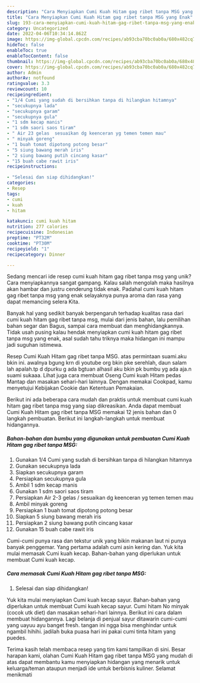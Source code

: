 ```yaml
---
description: "Cara Menyiapkan Cumi Kuah Hitam gag ribet tanpa MSG yang Enak"
title: "Cara Menyiapkan Cumi Kuah Hitam gag ribet tanpa MSG yang Enak"
slug: 193-cara-menyiapkan-cumi-kuah-hitam-gag-ribet-tanpa-msg-yang-enak
category: Uncategorized
date: 2022-04-06T10:34:14.862Z
image: https://img-global.cpcdn.com/recipes/ab93cba70bc0ab0a/680x482cq70/cumi-kuah-hitam-gag-ribet-tanpa-msg-foto-resep-utama.jpg
hideToc: false
enableToc: true
enableTocContent: false
thumbnail: https://img-global.cpcdn.com/recipes/ab93cba70bc0ab0a/680x482cq70/cumi-kuah-hitam-gag-ribet-tanpa-msg-foto-resep-utama.jpg
cover: https://img-global.cpcdn.com/recipes/ab93cba70bc0ab0a/680x482cq70/cumi-kuah-hitam-gag-ribet-tanpa-msg-foto-resep-utama.jpg
author: Admin
authorAv: notfound
ratingvalue: 3.3
reviewcount: 10
recipeingredient:
- "1/4 Cumi yang sudah di bersihkan tanpa di hilangkan hitamnya"
- "secukupnya lada"
- "secukupnya garam"
- "secukupnya gula"
- "1 sdm kecap manis"
- "1 sdm saori saos tiram"
- " Air 23 gelas  sesuaikan dg keenceran yg temen temen mau"
- " minyak goreng"
- "1 buah tomat dipotong potong besar"
- "5 siung bawang merah iris"
- "2 siung bawang putih cincang kasar"
- "15 buah cabe rawit iris"
recipeinstructions:

- "Selesai dan siap dihidangkan!"
categories:
- Resep
tags:
- cumi
- kuah
- hitam

katakunci: cumi kuah hitam 
nutrition: 277 calories
recipecuisine: Indonesian
preptime: "PT32M"
cooktime: "PT30M"
recipeyield: "1"
recipecategory: Dinner

---
```





Sedang mencari ide resep cumi kuah hitam gag ribet tanpa msg yang unik? Cara menyiapkannya sangat gampang. Kalau salah mengolah maka hasilnya akan hambar dan justru cenderung tidak enak. Padahal cumi kuah hitam gag ribet tanpa msg yang enak selayaknya punya aroma dan rasa yang dapat memancing selera Kita.





Banyak hal yang sedikit banyak berpengaruh terhadap kualitas rasa dari cumi kuah hitam gag ribet tanpa msg, mulai dari jenis bahan, lalu pemilihan bahan segar dan Bagus, sampai cara membuat dan menghidangkannya. Tidak usah pusing kalau hendak menyiapkan cumi kuah hitam gag ribet tanpa msg yang enak,      asal sudah tahu triknya maka hidangan ini mampu jadi suguhan istimewa.














Resep Cumi Kuah Hitam gag ribet tanpa MSG. atas permintaan suami.aku bkin ini. awalnya bgung krn di youtube org bkin pke serehlah, daun salam lah apalah.tp d dpurku g ada bgtuan alhasil aku bkin pk bumbu yg ada aja.n suami sukaaa. Lihat juga cara membuat Oseng Cumi kuah Hitam pedas Mantap dan masakan sehari-hari lainnya. Dengan memakai Cookpad, kamu menyetujui Kebijakan Cookie dan Ketentuan Pemakaian.






Berikut ini ada beberapa cara mudah dan praktis untuk membuat cumi kuah hitam gag ribet tanpa msg yang siap dikreasikan. Anda dapat membuat Cumi Kuah Hitam gag ribet tanpa MSG memakai 12 jenis bahan dan 0 langkah pembuatan. Berikut ini langkah-langkah untuk membuat hidangannya.

<!--inarticleads1-->

##### Bahan-bahan dan bumbu yang digunakan untuk pembuatan Cumi Kuah Hitam gag ribet tanpa MSG:

1. Gunakan 1/4 Cumi yang sudah di bersihkan tanpa di hilangkan hitamnya
1. Gunakan secukupnya lada
1. Siapkan secukupnya garam
1. Persiapkan secukupnya gula
1. Ambil 1 sdm kecap manis
1. Gunakan 1 sdm saori saos tiram
1. Persiapkan  Air 2-3 gelas / sesuaikan dg keenceran yg temen temen mau
1. Ambil  minyak goreng
1. Persiapkan 1 buah tomat dipotong potong besar
1. Siapkan 5 siung bawang merah iris
1. Persiapkan 2 siung bawang putih cincang kasar
1. Gunakan 15 buah cabe rawit iris


Cumi-cumi punya rasa dan tekstur unik yang bikin makanan laut ni punya banyak penggemar. Yang pertama adalah cumi asin kering dan. Yuk kita mulai memasak Cumi kuah kecap. Bahan-bahan yang diperlukan untuk membuat Cumi kuah kecap. 

<!--inarticleads2-->

##### Cara memasak Cumi Kuah Hitam gag ribet tanpa MSG:


1. Selesai dan siap dihidangkan!

Yuk kita mulai menyiapkan Cumi kuah kecap sayur. Bahan-bahan yang diperlukan untuk membuat Cumi kuah kecap sayur. Cumi hitam No minyak (cocok utk diet) dan masakan sehari-hari lainnya. Berikut ini cara dalam membuat hidangannya. Lagi belanja di penjual sayur ditawarin cumi-cumi yang uayuu ayu banget fresh. tangan ini ngga bisa menghindar untuk ngambil hihihi. jadilah buka puasa hari ini pakai cumi tinta hitam yang puedes. 

Terima kasih telah membaca resep yang tim kami tampilkan di sini. Besar harapan kami, olahan Cumi Kuah Hitam gag ribet tanpa MSG yang mudah di atas dapat membantu kamu menyiapkan hidangan yang menarik untuk keluarga/teman ataupun menjadi ide untuk berbisnis kuliner. Selamat menikmati
